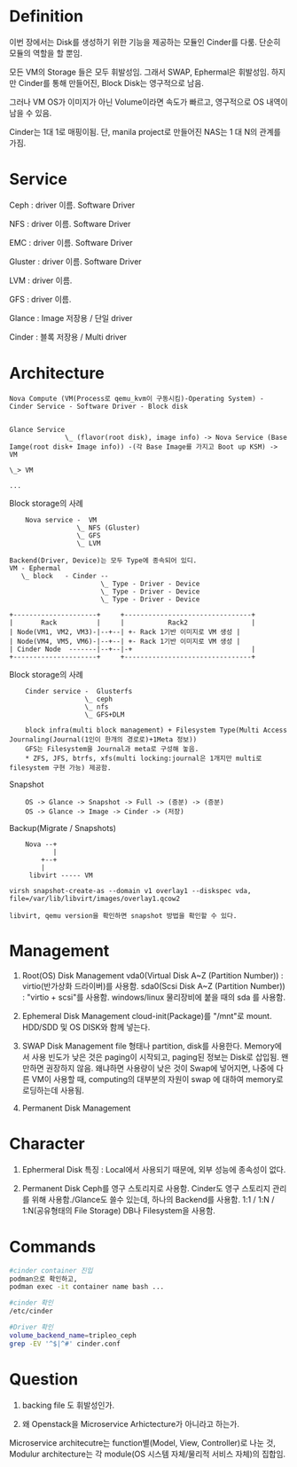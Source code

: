 # Definition

이번 장에서는 Disk를 생성하기 위한 기능을 제공하는 모듈인 Cinder를 다룸. 단순히 모듈의 역할을 할 뿐임.

모든 VM의 Storage 들은 모두 휘발성임. 그래서 SWAP, Ephermal은 휘발성임. 하지만 Cinder를 통해 만들어진, Block Disk는 영구적으로 남음.

그러나 VM OS가 이미지가 아닌 Volume이라면 속도가 빠르고, 영구적으로 OS 내역이 남을 수 있음. 

Cinder는 1대 1로 매핑이됨. 단, manila project로 만들어진 NAS는 1 대 N의 관계를 가짐. 

# Service

Ceph 
: driver 이름. Software Driver

NFS
: driver 이름. Software Driver

EMC
: driver 이름. Software Driver

Gluster
: driver 이름. Software Driver

LVM
: driver 이름.

GFS
: driver 이름.

Glance 
: Image 저장용 / 단일 driver

Cinder
: 블록 저장용 / Multi driver

# Architecture

```
Nova Compute (VM(Process로 qemu_kvm이 구동시킴)-Operating System) - Cinder Service - Software Driver - Block disk
                                                 
```

```
Glance Service  
              \_ (flavor(root disk), image info) -> Nova Service (Base Iamge(root disk+ Image info)) -(각 Base Image를 가지고 Boot up KSM) -> VM
                                                                                                                                           \_> VM
                                                                                                                                           ... 
```

Block storage의 사례
```
    Nova service -  VM
                 \_ NFS (Gluster) 
                 \_ GFS
                 \_ LVM
```

```
Backend(Driver, Device)는 모두 Type에 종속되어 있디.
VM - Ephermal 
   \_ block   - Cinder -- 
                       \_ Type - Driver - Device
                       \_ Type - Driver - Device
                       \_ Type - Driver - Device
```


``` Multi attach
+---------------------+     +--------------------------------+
|       Rack          |     |           Rack2                | 
| Node(VM1, VM2, VM3)-|--+--| +- Rack 1기반 이미지로 VM 생성 |
| Node(VM4, VM5, VM6)-|--+--| +- Rack 1기반 이미지로 VM 생성 |
| Cinder Node  -------|--+--|-+                              |
+---------------------+     +--------------------------------+
```

Block storage의 사례
```
    Cinder service -  Glusterfs
                   \_ ceph 
                   \_ nfs
                   \_ GFS+DLM

    block infra(multi block management) + Filesystem Type(Multi Access Journaling(Journal(1인이 한개의 경로로)+1Meta 정보))
    GFS는 Filesystem을 Journal과 meta로 구성해 놓음. 
    * ZFS, JFS, btrfs, xfs(multi locking:journal은 1개지만 multi로 filesystem 구현 가능) 제공함. 
```

Snapshot 
```
    OS -> Glance -> Snapshot -> Full -> (증분) -> (증분)
    OS -> Glance -> Image -> Cinder -> (저장)

```

Backup(Migrate / Snapshots)
```
    Nova --+
           |
        +--+
        |
     libvirt ----- VM

virsh snapshot-create-as --domain v1 overlay1 --diskspec vda, file=/var/lib/libvirt/images/overlay1.qcow2 

libvirt, qemu version을 확인하면 snapshot 방법을 확인할 수 있다. 

```
# Management 

1. Root(OS) Disk Management 
   vda0(Virtual Disk A~Z (Partition Number)) : virtio(반가상화 드라이버)를 사용함. 
   sda0(Scsi Disk A~Z (Partition Number)) : "virtio + scsi"를 사용함. windows/linux 물리장비에 붙을 때의 sda 를 사용함.   

2. Ephemeral Disk Management 
   cloud-init(Package)를 "/mnt"로 mount. HDD/SDD 및 OS DISK와 함께 넣는다. 

3. SWAP Disk Management 
   file 형태나 partition, disk를 사용한다. 
   Memory에서 사용 빈도가 낮은 것은 paging이 시작되고, paging된 정보는 Disk로 삽입됨.
   왠만하면 권장하지 않음. 왜냐하면 사용량이 낮은 것이 Swap에 넣어지면, 나중에 다른 VM이 사용할 때, computing의 대부분의 자원이 swap 에 대하여 memory로 로딩하는데 사용됨. 

4. Permanent Disk Management 

# Character 

1. Ephermeral Disk 
    특징 : Local에서 사용되기 때문에, 외부 성능에 종속성이 없다. 

2. Permanent Disk
    Ceph를 영구 스토리지로 사용함.
    Cinder도 영구 스토리지 관리를 위해 사용함./Glance도 쓸수 있는데, 하나의 Backend를 사용함. 
    1:1 / 1:N / 1:N(공유형태의 File Storage)
    DB나 Filesystem을 사용함. 

# Commands

```bash
#cinder container 진입
podman으로 확인하고, 
podman exec -it container name bash ...

#cinder 확인 
/etc/cinder 

#Driver 확인 
volume_backend_name=tripleo_ceph
grep -EV '^$|^#' cinder.conf 
```
# Question 

1. backing file 도 휘발성인가.  

2. 왜 Openstack을 Microservice Arhictecture가 아니라고 하는가. 

Microservice architecutre는 function별(Model, View, Controller)로 나눈 것, Modulur architecture는 각 module(OS 시스템 자체/물리적 서비스 자체)의 집합임.

